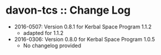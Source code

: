 # davon-tcs :: Change Log

* 2016-0507: Version 0.8.1 for Kerbal Space Program 1.1.2
    - adapted for 1.1.2
* 2016-0306: Version 0.8.0 for Kerbal Space Program 1.0.5
    - No changelog provided
